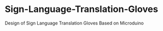 # Sign-Language-Translation-Gloves
Design of Sign Language Translation Gloves Based on Microduino  
